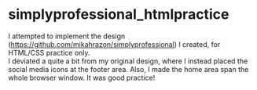 # simplyprofessional_htmlpractice
I attempted to implement the design (https://github.com/mikahrazon/simplyprofessional) I created, for HTML/CSS practice only.  
I deviated a quite a bit from my original design, where I instead placed the social media icons at the footer area. Also, I made the home area span the whole browser window. It was good practice!
